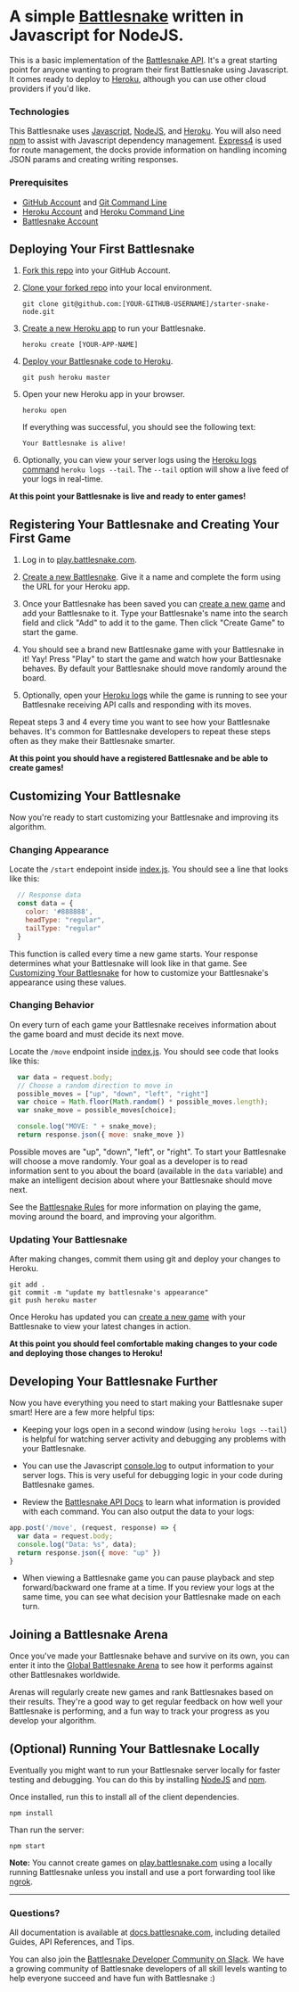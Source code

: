 # A simple [Battlesnake](http://play.battlesnake.com) written in Javascript for NodeJS.

This is a basic implementation of the [Battlesnake API](https://docs.battlesnake.com/snake-api). It's a great starting point for anyone wanting to program their first Battlesnake using Javascript. It comes ready to deploy to [Heroku](https://heroku.com), although you can use other cloud providers if you'd like.

### Technologies

This Battlesnake uses [Javascript](https://www.javascript.com/), [NodeJS](https://nodejs.dev/), and [Heroku](https://heroku.com). You will also need [npm](https://docs.npmjs.com/getting-started/) to assist with Javascript dependency management. [Express4](http://expressjs.com/en/4x/api.html) is used for route management, the docks provide information on handling incoming JSON params and creating writing responses.

### Prerequisites

* [GitHub Account](https://github.com/) and [Git Command Line](https://www.atlassian.com/git/tutorials/install-git)
* [Heroku Account](https://signup.heroku.com/) and [Heroku Command Line](https://devcenter.heroku.com/categories/command-line)
* [Battlesnake Account](https://play.battlesnake.com)



## Deploying Your First Battlesnake

1. [Fork this repo](https://github.com/BattlesnakeOfficial/starter-snake-node/fork) into your GitHub Account.

2. [Clone your forked repo](https://help.github.com/en/github/creating-cloning-and-archiving-repositories/cloning-a-repository) into your local environment.
    ```shell
    git clone git@github.com:[YOUR-GITHUB-USERNAME]/starter-snake-node.git
    ```

3. [Create a new Heroku app](https://devcenter.heroku.com/articles/creating-apps) to run your Battlesnake.
    ```shell
    heroku create [YOUR-APP-NAME]
    ```

4. [Deploy your Battlesnake code to Heroku](https://devcenter.heroku.com/articles/git#deploying-code).
    ```shell
    git push heroku master
    ```

5. Open your new Heroku app in your browser.
    ```shell
    heroku open
    ```
    If everything was successful, you should see the following text:
    ```
    Your Battlesnake is alive!
    ```

6. Optionally, you can view your server logs using the [Heroku logs command](https://devcenter.heroku.com/articles/logging#log-retrieval) `heroku logs --tail`. The `--tail` option will show a live feed of your logs in real-time.

**At this point your Battlesnake is live and ready to enter games!**


## Registering Your Battlesnake and Creating Your First Game

1. Log in to [play.battlesnake.com](https://play.battlesnake.com/login/).

2. [Create a new Battlesnake](https://play.battlesnake.com/account/snakes/create/). Give it a name and complete the form using the URL for your Heroku app.

3. Once your Battlesnake has been saved you can [create a new game](https://play.battlesnake.com/account/games/create/) and add your Battlesnake to it. Type your Battlesnake's name into the search field and click "Add" to add it to the game. Then click "Create Game" to start the game.

4. You should see a brand new Battlesnake game with your Battlesnake in it! Yay! Press "Play" to start the game and watch how your Battlesnake behaves. By default your Battlesnake should move randomly around the board.

5. Optionally, open your [Heroku logs](https://devcenter.heroku.com/articles/logging#log-retrieval) while the game is running to see your Battlesnake receiving API calls and responding with its moves.

Repeat steps 3 and 4 every time you want to see how your Battlesnake behaves. It's common for Battlesnake developers to repeat these steps often as they make their Battlesnake smarter.

**At this point you should have a registered Battlesnake and be able to create games!**



## Customizing Your Battlesnake

Now you're ready to start customizing your Battlesnake and improving its algorithm.

### Changing Appearance

Locate the `/start` endepoint inside [index.js](index.js#L27). You should see a line that looks like this:
```javascript
  // Response data
  const data = {
    color: '#888888',
    headType: "regular",
    tailType: "regular"
  }
```

This function is called every time a new game starts. Your response determines what your Battlesnake will look like in that game. See [Customizing Your Battlesnake](https://docs.battlesnake.com/snake-customization) for how to customize your Battlesnake's appearance using these values.

### Changing Behavior

On every turn of each game your Battlesnake receives information about the game board and must decide its next move.

Locate the `/move` endpoint inside [index.js](index.js#L43). You should see code that looks like this:
```javascript
  var data = request.body;
  // Choose a random direction to move in
  possible_moves = ["up", "down", "left", "right"]
  var choice = Math.floor(Math.random() * possible_moves.length);
  var snake_move = possible_moves[choice];

  console.log("MOVE: " + snake_move);
  return response.json({ move: snake_move })
```

Possible moves are "up", "down", "left", or "right". To start your Battlesnake will choose a move randomly. Your goal as a developer is to read information sent to you about the board (available in the `data` variable) and make an intelligent decision about where your Battlesnake should move next. 

See the [Battlesnake Rules](https://docs.battlesnake.com/rules) for more information on playing the game, moving around the board, and improving your algorithm.

### Updating Your Battlesnake

After making changes, commit them using git and deploy your changes to Heroku.
```shell
git add .
git commit -m "update my battlesnake's appearance"
git push heroku master
```

Once Heroku has updated you can [create a new game](https://play.battlesnake.com/account/games/create/) with your Battlesnake to view your latest changes in action.

**At this point you should feel comfortable making changes to your code and deploying those changes to Heroku!**



## Developing Your Battlesnake Further

Now you have everything you need to start making your Battlesnake super smart! Here are a few more helpful tips:

* Keeping your logs open in a second window (using `heroku logs --tail`) is helpful for watching server activity and debugging any problems with your Battlesnake.

* You can use the Javascript [console.log](https://nodejs.org/api/console.html) to output information to your server logs. This is very useful for debugging logic in your code during Battlesnake games.

* Review the [Battlesnake API Docs](https://docs.battlesnake.com/snake-api) to learn what information is provided with each command. You can also output the data to your logs:
```javascript
app.post('/move', (request, response) => {
  var data = request.body;
  console.log("Data: %s", data);
  return response.json({ move: "up" })
}
```

* When viewing a Battlesnake game you can pause playback and step forward/backward one frame at a time. If you review your logs at the same time, you can see what decision your Battlesnake made on each turn.



## Joining a Battlesnake Arena

Once you've made your Battlesnake behave and survive on its own, you can enter it into the [Global Battlesnake Arena](https://play.battlesnake.com/arena/global) to see how it performs against other Battlesnakes worldwide.

Arenas will regularly create new games and rank Battlesnakes based on their results. They're a good way to get regular feedback on how well your Battlesnake is performing, and a fun way to track your progress as you develop your algorithm.



## (Optional) Running Your Battlesnake Locally

Eventually you might want to run your Battlesnake server locally for faster testing and debugging. You can do this by installing [NodeJS](https://nodejs.dev/) and [npm](https://docs.npmjs.com/getting-started/). 

Once installed, run this to install all of the client dependencies.

```shell
npm install
```

Than run the server:

```shell
npm start
```

**Note:** You cannot create games on [play.battlesnake.com](https://play.battlesnake.com) using a locally running Battlesnake unless you install and use a port forwarding tool like [ngrok](https://ngrok.com/).


---


### Questions?

All documentation is available at [docs.battlesnake.com](https://docs.battlesnake.com), including detailed Guides, API References, and Tips.

You can also join the [Battlesnake Developer Community on Slack](https://play.battlesnake.com/slack). We have a growing community of Battlesnake developers of all skill levels wanting to help everyone succeed and have fun with Battlesnake :)

